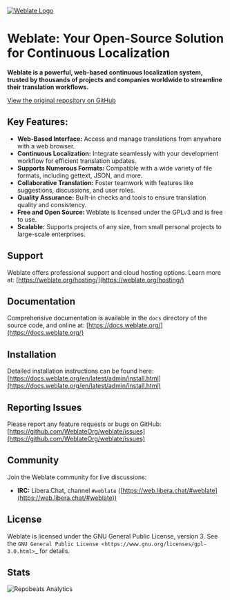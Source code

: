 [![Weblate Logo](https://s.weblate.org/cdn/Logo-Darktext-borders.png)](https://weblate.org/)

# Weblate: Your Open-Source Solution for Continuous Localization

**Weblate is a powerful, web-based continuous localization system, trusted by thousands of projects and companies worldwide to streamline their translation workflows.**

[View the original repository on GitHub](https://github.com/WeblateOrg/weblate)

## Key Features:

*   **Web-Based Interface:** Access and manage translations from anywhere with a web browser.
*   **Continuous Localization:** Integrate seamlessly with your development workflow for efficient translation updates.
*   **Supports Numerous Formats:** Compatible with a wide variety of file formats, including gettext, JSON, and more.
*   **Collaborative Translation:** Foster teamwork with features like suggestions, discussions, and user roles.
*   **Quality Assurance:** Built-in checks and tools to ensure translation quality and consistency.
*   **Free and Open Source:**  Weblate is licensed under the GPLv3 and is free to use.
*   **Scalable:** Supports projects of any size, from small personal projects to large-scale enterprises.

## Support

Weblate offers professional support and cloud hosting options. Learn more at: [https://weblate.org/hosting/](https://weblate.org/hosting/)

## Documentation

Comprehensive documentation is available in the `docs` directory of the source code, and online at: [https://docs.weblate.org/](https://docs.weblate.org/)

## Installation

Detailed installation instructions can be found here: [https://docs.weblate.org/en/latest/admin/install.html](https://docs.weblate.org/en/latest/admin/install.html)

## Reporting Issues

Please report any feature requests or bugs on GitHub: [https://github.com/WeblateOrg/weblate/issues](https://github.com/WeblateOrg/weblate/issues)

## Community

Join the Weblate community for live discussions:

*   **IRC:**  Libera.Chat, channel `#weblate` ([https://web.libera.chat/#weblate](https://web.libera.chat/#weblate))

## License

Weblate is licensed under the GNU General Public License, version 3.  See the `GNU General Public License <https://www.gnu.org/licenses/gpl-3.0.html>`_ for details.

## Stats

![Repobeats Analytics](https://repobeats.axiom.co/api/embed/e0cfcc1b19f13f78669d3a93ca26b59974faaa22.svg)